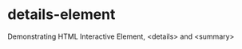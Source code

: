 details-element
===============

Demonstrating HTML Interactive Element, &lt;details> and &lt;summary>

